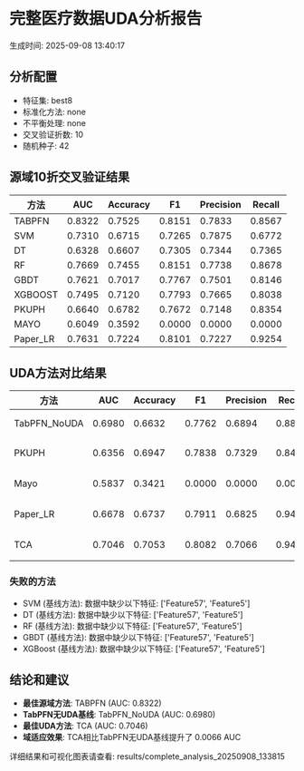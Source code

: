 # 完整医疗数据UDA分析报告

生成时间: 2025-09-08 13:40:17

## 分析配置

- 特征集: best8
- 标准化方法: none
- 不平衡处理: none
- 交叉验证折数: 10
- 随机种子: 42

## 源域10折交叉验证结果

| 方法 | AUC | Accuracy | F1 | Precision | Recall |
|------|-----|----------|----|-----------| -------|
| TABPFN | 0.8322 | 0.7525 | 0.8151 | 0.7833 | 0.8567 |
| SVM | 0.7310 | 0.6715 | 0.7265 | 0.7875 | 0.6772 |
| DT | 0.6328 | 0.6607 | 0.7305 | 0.7344 | 0.7365 |
| RF | 0.7669 | 0.7455 | 0.8151 | 0.7738 | 0.8678 |
| GBDT | 0.7621 | 0.7017 | 0.7767 | 0.7501 | 0.8146 |
| XGBOOST | 0.7495 | 0.7120 | 0.7793 | 0.7665 | 0.8038 |
| PKUPH | 0.6640 | 0.6782 | 0.7672 | 0.7148 | 0.8354 |
| MAYO | 0.6049 | 0.3592 | 0.0000 | 0.0000 | 0.0000 |
| Paper_LR | 0.7631 | 0.7224 | 0.8101 | 0.7227 | 0.9254 |

## UDA方法对比结果

| 方法 | AUC | Accuracy | F1 | Precision | Recall | 类型 |
|------|-----|----------|----|-----------| -------|------|
| TabPFN_NoUDA | 0.6980 | 0.6632 | 0.7762 | 0.6894 | 0.8880 | TabPFN基线 |
| PKUPH | 0.6356 | 0.6947 | 0.7838 | 0.7329 | 0.8474 | 传统基线 |
| Mayo | 0.5837 | 0.3421 | 0.0000 | 0.0000 | 0.0000 | 传统基线 |
| Paper_LR | 0.6678 | 0.6737 | 0.7911 | 0.6825 | 0.9429 | 传统基线 |
| TCA | 0.7046 | 0.7053 | 0.8082 | 0.7066 | 0.9440 | UDA方法 |

### 失败的方法

- SVM (基线方法): 数据中缺少以下特征: ['Feature57', 'Feature5']
- DT (基线方法): 数据中缺少以下特征: ['Feature57', 'Feature5']
- RF (基线方法): 数据中缺少以下特征: ['Feature57', 'Feature5']
- GBDT (基线方法): 数据中缺少以下特征: ['Feature57', 'Feature5']
- XGBoost (基线方法): 数据中缺少以下特征: ['Feature57', 'Feature5']

## 结论和建议

- **最佳源域方法**: TABPFN (AUC: 0.8322)
- **TabPFN无UDA基线**: TabPFN_NoUDA (AUC: 0.6980)
- **最佳UDA方法**: TCA (AUC: 0.7046)
- **域适应效果**: TCA相比TabPFN无UDA基线提升了 0.0066 AUC

详细结果和可视化图表请查看: results/complete_analysis_20250908_133815